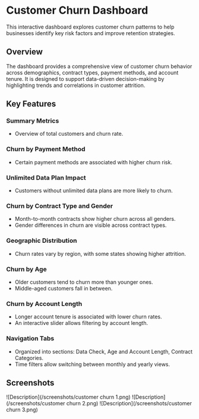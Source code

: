 # Customer Churn Dashboard

This interactive dashboard explores customer churn patterns to help businesses identify key risk factors and improve retention strategies.

## Overview

The dashboard provides a comprehensive view of customer churn behavior across demographics, contract types, payment methods, and account tenure. It is designed to support data-driven decision-making by highlighting trends and correlations in customer attrition.

## Key Features

### Summary Metrics
- Overview of total customers and churn rate.

### Churn by Payment Method
- Certain payment methods are associated with higher churn risk.

### Unlimited Data Plan Impact
- Customers without unlimited data plans are more likely to churn.

### Churn by Contract Type and Gender
- Month-to-month contracts show higher churn across all genders.
- Gender differences in churn are visible across contract types.

### Geographic Distribution
- Churn rates vary by region, with some states showing higher attrition.

### Churn by Age
- Older customers tend to churn more than younger ones.
- Middle-aged customers fall in between.

### Churn by Account Length
- Longer account tenure is associated with lower churn rates.
- An interactive slider allows filtering by account length.

### Navigation Tabs
- Organized into sections: Data Check, Age and Account Length, Contract Categories.
- Time filters allow switching between monthly and yearly views.


## Screenshots
![Description](/screenshots/customer churn 1.png)
![Description](/screenshots/customer churn 2.png)
![Description](/screenshots/customer churn 3.png)


